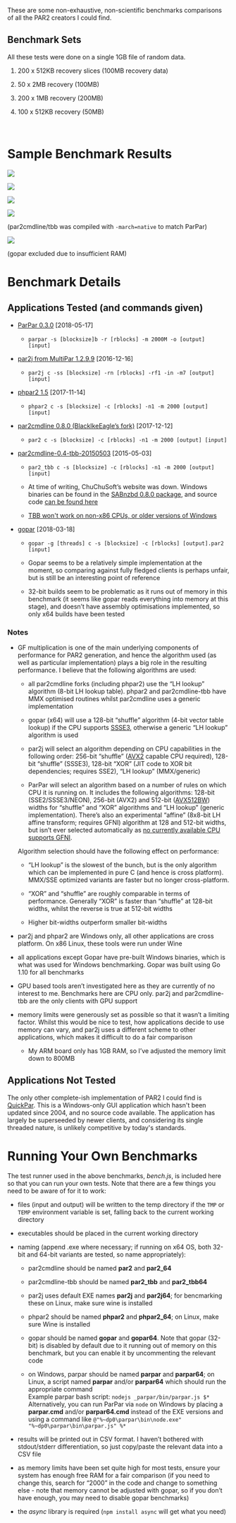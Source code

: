 These are some non-exhaustive, non-scientific benchmarks comparisons of all the
PAR2 creators I could find.

Benchmark Sets
--------------

All these tests were done on a single 1GB file of random data.

1.  200 x 512KB recovery slices (100MB recovery data)

2.  50 x 2MB recovery (100MB)

3.  200 x 1MB recovery (200MB)

4.  100 x 512KB recovery (50MB)

 

Sample Benchmark Results
========================

![](result-3570.png)

![](result-7750.png)

![](result-4160.png)

![](result-7820x.png)

(par2cmdline/tbb was compiled with `-march=native` to match ParPar)

![](result-a53.png)

(gopar excluded due to insufficient RAM)

Benchmark Details
=================

Applications Tested (and commands given)
----------------------------------------

-   [ParPar 0.3.0](https://animetosho.org/app/parpar) [2018-05-17]

    -   `parpar -s [blocksize]b -r [rblocks] -m 2000M -o [output] [input]`

-   [par2j from MultiPar 1.2.9.9](http://hp.vector.co.jp/authors/VA021385)
    [2016-12-16]

    -   `par2j c -ss [blocksize] -rn [rblocks] -rf1 -in -m7 [output] [input]`

-   [phpar2 1.5](http://www.paulhoule.com/phpar2/index.php) [2017-11-14]

    -   `phpar2 c -s [blocksize] -c [rblocks] -n1 -m 2000 [output] [input]`

-   [par2cmdline 0.8.0 (BlackIkeEagle’s
    fork)](https://github.com/Parchive/par2cmdline) [2017-12-12]

    -   `par2 c -s [blocksize] -c [rblocks] -n1 -m 2000 [output] [input]`

-   [par2cmdline-0.4-tbb-20150503](https://web.archive.org/web/20150516233245/www.chuchusoft.com/par2_tbb/download.html)
    [2015-05-03]

    -   `par2_tbb c -s [blocksize] -c [rblocks] -n1 -m 2000 [output] [input]`

    -   At time of writing, ChuChuSoft’s website was down. Windows binaries can
        be found in the [SABnzbd 0.8.0
        package](https://sourceforge.net/projects/sabnzbdplus/files/), and
        source code [can be found
        here](https://github.com/jcfp/par2tbb-chuchusoft-sources/releases/)

    -   [TBB won't work on non-x86 CPUs, or older versions of
        Windows](https://www.threadingbuildingblocks.org/system-requirements)

-   [gopar](https://github.com/akalin/gopar) [2018-03-18]

    -   `gopar -g [threads] c -s [blocksize] -c [rblocks] [output].par2 [input]`

    -   Gopar seems to be a relatively simple implementation at the moment, so
        comparing against fully fledged clients is perhaps unfair, but is still
        be an interesting point of reference

    -   32-bit builds seem to be problematic as it runs out of memory in this
        benchmark (it seems like gopar reads everything into memory at this
        stage), and doesn’t have assembly optimisations implemented, so only x64
        builds have been tested

### Notes

-   GF multiplication is one of the main underlying components of performance
    for PAR2 generation, and hence the algorithm used (as well as particular
    implementation) plays a big role in the resulting performance. I believe
    that the following algorithms are used:

    -   all par2cmdline forks (including phpar2) use the “LH lookup” algorithm
        (8-bit LH lookup table). phpar2 and par2cmdline-tbb have MMX optimised
        routines whilst par2cmdline uses a generic implementation

    -   gopar (x64) will use a 128-bit “shuffle” algorithm (4-bit vector table
        lookup) if the CPU supports
        [SSSE3](https://en.wikipedia.org/wiki/SSSE3#CPUs_with_SSSE3), otherwise
        a generic “LH lookup” algorithm is used

    -   par2j will select an algorithm depending on CPU capabilities in the
        following order: 256-bit “shuffle”
        ([AVX2](https://en.wikipedia.org/wiki/Advanced_Vector_Extensions#CPUs_with_AVX2)
        capable CPU required), 128-bit “shuffle” (SSSE3), 128-bit “XOR” (JIT
        code to XOR bit dependencies; requires SSE2), “LH lookup” (MMX/generic)

    -   ParPar will select an algorithm based on a number of rules on which CPU
        it is running on. It includes the following algorithms: 128-bit
        (SSE2/SSSE3/NEON), 256-bit (AVX2) and 512-bit
        ([AVX512BW](https://en.wikipedia.org/wiki/AVX-512#CPUs_with_AVX-512))
        widths for “shuffle” and “XOR” algorithms and “LH lookup” (generic
        implementation). There’s also an experimental “affine” (8x8-bit LH
        affine transform; requires GFNI) algorithm at 128 and 512-bit widths,
        but isn’t ever selected automatically as [no currently available CPU
        supports
        GFNI](https://fuse.wikichip.org/news/1158/intel-discloses-tremont-a-goldmont-plus-successor/).

    Algorithm selection should have the following effect on performance:

    -   “LH lookup” is the slowest of the bunch, but is the only algorithm which
        can be implemented in pure C (and hence is cross platform). MMX/SSE
        optimized variants are faster but no longer cross-platform.

    -   “XOR” and “shuffle” are roughly comparable in terms of performance.
        Generally “XOR” is faster than “shuffle” at 128-bit widths, whilst the
        reverse is true at 512-bit widths

    -   Higher bit-widths outperform smaller bit-widths

-   par2j and phpar2 are Windows only, all other applications are cross
    platform. On x86 Linux, these tools were run under Wine

-   all applications except Gopar have pre-built Windows binaries, which is what
    was used for Windows benchmarking. Gopar was built using Go 1.10 for all
    benchmarks

-   GPU based tools aren’t investigated here as they are currently of no
    interest to me. Benchmarks here are CPU only. par2j and par2cmdline-tbb are
    the only clients with GPU support

-   memory limits were generously set as possible so that it wasn’t a limiting
    factor. Whilst this would be nice to test, how applications decide to use
    memory can vary, and par2j uses a different scheme to other applications,
    which makes it difficult to do a fair comparison

    -   My ARM board only has 1GB RAM, so I’ve adjusted the memory limit down to
        800MB

Applications Not Tested
-----------------------

The only other complete-ish implementation of PAR2 I could find is
[QuickPar](http://www.quickpar.org.uk/). This is a Windows-only GUI application
which hasn't been updated since 2004, and no source code available. The
application has largely be superseeded by newer clients, and considering its
single threaded nature, is unlikely competitive by today's standards.

Running Your Own Benchmarks
===========================

The test runner used in the above benchmarks, *bench.js*, is included here so
that you can run your own tests. Note that there are a few things you need to be
aware of for it to work:

-   files (input and output) will be written to the temp directory if the `TMP`
    or `TEMP` environment variable is set, falling back to the current working
    directory

-   executables should be placed in the current working directory

-   naming (append .exe where necessary; if running on x64 OS, both 32-bit and
    64-bit variants are tested, so name appropriately):

    -   par2cmdline should be named **par2** and **par2_64**

    -   par2cmdline-tbb should be named **par2_tbb** and **par2_tbb64**

    -   par2j uses default EXE names **par2j** and **par2j64**; for bencmarking
        these on Linux, make sure wine is installed

    -   phpar2 should be named **phpar2** and **phpar2_64**; on Linux, make sure
        Wine is installed

    -   gopar should be named **gopar** and **gopar64**. Note that gopar
        (32-bit) is disabled by default due to it running out of memory on this
        benchmark, but you can enable it by uncommenting the relevant code

    -   on Windows, parpar should be named **parpar** and **parpar64**; on
        Linux, a script named **parpar** and/or **parpar64** which should run
        the appropriate command  
        Example parpar bash script: `nodejs _parpar/bin/parpar.js $*`  
        Alternatively, you can run ParPar via `node` on Windows by placing a
        **parpar.cmd** and/or **parpar64.cmd** instead of the EXE versions and
        using a command like `@"%~dp0\parpar\bin\node.exe"
        "%~dp0\parpar\bin\parpar.js" %*`

-   results will be printed out in CSV format. I haven’t bothered with
    stdout/stderr differentiation, so just copy/paste the relevant data into a
    CSV file

-   as memory limits have been set quite high for most tests, ensure your system
    has enough free RAM for a fair comparison (if you need to change this,
    search for “2000” in the code and change to something else - note that
    memory cannot be adjusted with gopar, so if you don’t have enough, you may
    need to disable gopar benchmarks)

-   the *async* library is required (`npm install async` will get what you need)
